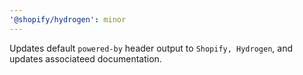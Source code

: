 ```yaml
---
'@shopify/hydrogen': minor
---
```


Updates default `powered-by` header output to `Shopify, Hydrogen`, and updates associateed documentation.
